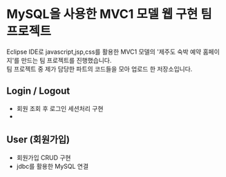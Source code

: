 # MySQL을 사용한 MVC1 모델 웹 구현 팀 프로젝트
Eclipse IDE로 javascript,jsp,css를 활용한 MVC1 모델의 '제주도 숙박 예약 홈페이지'를 만드는 팀 프로젝트를 진행했습니다.<br>
팀 프로젝트 중 제가 담당한 파트의 코드들을 모아 업로드 한 저장소입니다.

## Login / Logout
* 회원 조회 후 로그인 세션처리 구현
* 

## User (회원가입)
* 회원가입 CRUD 구현
* jdbc를 활용한 MySQL 연결
